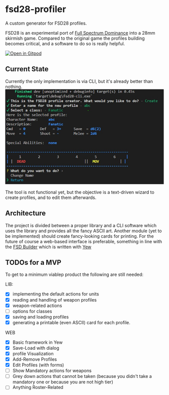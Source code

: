 # fsd28-profiler
A custom generator for FSD28 profiles.

FSD28 is an experimental port of [Full Spectrum Dominance](https://fsd-wargame.com/) into a 28mm skirmish game. Compared to the original game the profiles building becomes critical, and a software to do so is really helpful.

[![Open in Gitpod](https://gitpod.io/button/open-in-gitpod.svg)](https://gitpod.io/#https://github.com/thelazyone/fsd28-profiler)

## Current State 
Currently the only implementation is via CLI, but it's already better than nothing.
![step zero](./docs/screen_1.jpg)

The tool is not functional yet, but the objective is a text-driven wizard to create profiles, and to edit them afterwards.

## Architecture
The project is divided between a proper library and a CLI software which uses the library and provides all the fancy ASCII art. 
Another module (yet to be implemented) should create fancy-looking cards for printing.
For the future of course a web-based interface is preferable, something in line with the [FSD Builder](https://github.com/thelazyone/fsd_builder) which is written with [Yew](https://github.com/yewstack/yew)

## TODOs for a MVP
To get to a minimum viablep product the following are still needed:

LIB:
- [x] implementing the default actions for units
- [x] reading and handling of weapon profiles
- [x] weapon-related actions
- [ ] options for classes
- [x] saving and loading profiles
- [x] generating a printable (even ASCII) card for each profile.

WEB
- [x] Basic framework in Yew
- [x] Save-Load with dialog
- [x] profile Visualization
- [x] Add-Remove Profiles
- [x] Edit Profiles (with forms)
- [ ] Show Mandatory actions for weapons
- [ ] Grey down actions that cannot be taken (because you didn't take a mandatory one or because you are not high tier)
- [ ] Anything Roster-Related
